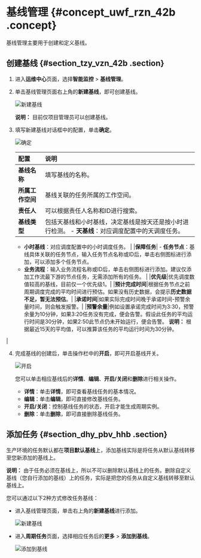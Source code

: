 # 基线管理 {#concept_uwf_rzn_42b .concept}

基线管理主要用于创建和定义基线。

## 创建基线 {#section_tzy_vzn_42b .section}

1.  进入**运维中心**页面，选择**智能监控** \> **基线管理**。
2.  单击基线管理页面右上角的**新建基线**，即可创建基线。

    ![新建基线](http://static-aliyun-doc.oss-cn-hangzhou.aliyuncs.com/assets/img/16370/15658321397441_zh-CN.png)

    **说明：** 目前仅项目管理员可以创建基线。

3.  填写新建基线对话框中的配置，单击**确定**。

    ![确定](http://static-aliyun-doc.oss-cn-hangzhou.aliyuncs.com/assets/img/16370/15658321397442_zh-CN.png)

    |配置|说明|
    |:-|:-|
    |**基线名称**|填写基线的名称。|
    |**所属工作空间**|基线关联的任务所属的工作空间。|
    |**责任人**|可以根据责任人名称和ID进行搜索。|
    |**基线类型**|包括天基线和小时基线，决定基线是按天还是按小时进行检测。     -   **天基线**：对应调度配置中的天调度任务。
    -   **小时基线**：对应调度配置中的小时调度任务。
 |
    |**保障任务**|     -   **任务节点**：基线具体关联的任务节点，输入任务节点名称或ID后，单击右侧图标进行添加，可以添加多个任务节点。
    -   **业务流程**：输入业务流程名称或ID后，单击右侧图标进行添加。建议仅添加工作流最下游的节点任务，无需添加所有的任务。
 |
    |**优先级**|优先调度数值较高的基线，目前仅一个优先级1。|
    |**预计完成时间**|根据任务节点之前周期调度完成的平均时间进行预估。如果没有历史数据，会提示**历史数据不足，暂无法预估**。|
    |**承诺时间**|如果实际完成时间晚于承诺时间-预警余量时间，则会触发报警。|
    |**预警余量**|例如设置承诺完成时间为3:30，预警余量为10分钟，如果3:20任务没有完成，便会告警。假设此任务的平均运行时间是30分钟，如果2:50此节点仍未开始运行，便会告警。 **说明：** 根据最近15天的平均值，可以推算该任务的平均运行时间为30分钟。

 |

4.  完成基线的创建后，单击操作栏中的**开启**，即可开启基线开关。

    ![开启](http://static-aliyun-doc.oss-cn-hangzhou.aliyuncs.com/assets/img/16370/15658321397443_zh-CN.png)

    您可以单击相应基线后的**详情**、**编辑**、**开启/关闭**和**删除**进行相关操作。

    -   **详情**：单击**详情**，即可查看基线任务的基本情况。
    -   **编辑**：单击**编辑**，即可直接修改基线任务。
    -   **开启/关闭**：控制基线任务的状态，开启才能生成周期实例。
    -   **删除**：单击**删除**，即可直接删除基线任务。

## 添加任务 {#section_dhy_pbv_hhb .section}

生产环境的任务默认都在**项目默认基线**上，添加基线实际是将任务从默认基线转移至您新添加的基线上。

**说明：** 由于任务必须在基线上，所以不可以删除默认基线上的任务。删除自定义基线（您自行添加的基线）上的任务，实际是把您的任务从自定义基线转移至默认基线上。

您可以通过以下2种方式修改任务基线：

-   进入基线管理页面，单击右上角的**新建基线**进行添加。

    ![新建基线](http://static-aliyun-doc.oss-cn-hangzhou.aliyuncs.com/assets/img/16370/156583213943372_zh-CN.png)

-   进入**周期任务**页面，选择相应任务后的**更多** \> **添加到基线**。

    ![添加到基线](http://static-aliyun-doc.oss-cn-hangzhou.aliyuncs.com/assets/img/16370/156583213943373_zh-CN.png)


